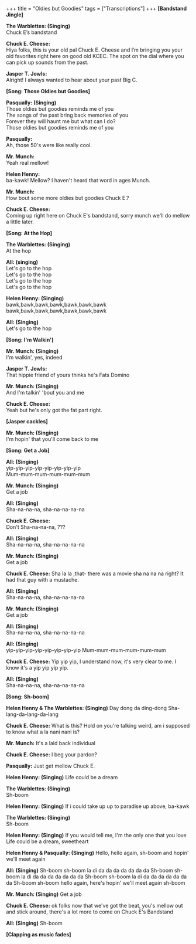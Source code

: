+++
title = "Oldies but Goodies"
tags = ["Transcriptions"]
+++
**[Bandstand Jingle]**  
  
**The Warblettes: (Singing)**  
Chuck E’s bandstand  
  
**Chuck E. Cheese:**  
Hiya folks, this is your old pal Chuck E. Cheese and I’m bringing you your old favorites right here on good old KCEC. The spot on the dial where you can pick up sounds from the past.  
  
**Jasper T. Jowls:**  
Alright! I always wanted to hear about your past Big C.  
  
**[Song: Those Oldies but Goodies]**  
  
**Pasqually: (Singing)**  
Those oldies but goodies reminds me of you  
The songs of the past bring back memories of you  
Forever they will haunt me but what can I do?  
Those oldies but goodies reminds me of you  
  
**Pasqually:**  
Ah, those 50's were like really cool.  
  
**Mr. Munch:**  
Yeah real mellow!  
  
**Helen Henny:**  
ba-kawk! Mellow? I haven't heard that word in ages Munch.  
  
**Mr. Munch:**  
How bout some more oldies but goodies Chuck E.?  
  
**Chuck E. Cheese:**  
Coming up right here on Chuck E's bandstand, sorry munch we'll do mellow a little later.  
  
**[Song: At the Hop]**  
  
**The Warblettes: (Singing)**  
At the hop  
  
**All: (singing)**  
Let's go to the hop  
Let's go to the hop  
Let's go to the hop  
Let's go to the hop  
  
**Helen Henny: (Singing)**  
bawk,bawk,bawk,bawk,bawk,bawk,bawk  
bawk,bawk,bawk,bawk,bawk,bawk,bawk  
  
**All: (Singing)**  
Let's go to the hop  

**[Song: I'm Walkin']**
  
**Mr. Munch: (Singing)**  
I'm walkin', yes, indeed  
  
**Jasper T. Jowls:**  
That hippie friend of yours thinks he's Fats Domino  
  
**Mr. Munch: (Singing)**  
And I'm talkin' 'bout you and me  
  
**Chuck E. Cheese:**  
Yeah but he's only got the fat part right.  
  
**[Jasper cackles]**  
  
**Mr. Munch: (Singing)**  
I'm hopin' that you'll come back to me  
  
**[Song: Get a Job]**

**All: (Singing)**  
yip-yip-yip-yip-yip-yip-yip-yip  
Mum-mum-mum-mum-mum-mum  
  
**Mr. Munch: (Singing)**  
Get a job 

**All: (Singing)**  
Sha-na-na-na, sha-na-na-na-na  
  
**Chuck E. Cheese:**  
Don't Sha-na-na-na, ???

**All: (Singing)**  
Sha-na-na-na, sha-na-na-na-na  

**Mr. Munch: (Singing)**  
Get a job 

**Chuck E. Cheese:**
Sha la la ,that- there was a movie sha na na na right? It had that guy with a mustache.

**All: (Singing)**  
Sha-na-na-na, sha-na-na-na-na  

**Mr. Munch: (Singing)**  
Get a job 

**All: (Singing)**  
Sha-na-na-na, sha-na-na-na-na  

**All: (Singing)**  
yip-yip-yip-yip-yip-yip-yip-yip 
Mum-mum-mum-mum-mum-mum 
 
**Chuck E. Cheese:**
Yip yip yip, I understand now, it's very clear to me. I know it's a yip yip yip yip.

**All: (Singing)**  
Sha-na-na-na, sha-na-na-na-na  

**[Song: Sh-boom]**

**Helen Henny & The Warblettes: (Singing)**
Day dong da ding-dong 
Sha-lang-da-lang-da-lang

**Chuck E. Cheese:**
What is this? Hold on you're talking weird, am i supposed to know what a la nani nani is?

**Mr. Munch:**
It's a laid back individual

**Chuck E. Cheese:**
I beg your pardon?

**Pasqually:**
Just get mellow Chuck E.

**Helen Henny: (Singing)**
Life could be a dream

**The Warblettes: (Singing)**  
Sh-boom

**Helen Henny: (Singing)**
If i could take up up to paradise up above, ba-kawk


**The Warblettes: (Singing)**  
Sh-boom

**Helen Henny: (Singing)**
If you would tell me, I'm the only one that you love
Life could be a dream, sweetheart

**Helen Henny & Pasqually: (Singing)**
Hello, hello again, sh-boom and hopin' we'll meet again

**All: (Singing)**
Sh-boom sh-boom la di da da da da da da da 
Sh-boom sh-boom la di da da da da da da da 
Sh-boom sh-boom la di da da da da da da da 
Sh-boom sh-boom hello again, here's hopin' we'll meet again sh-boom

**Mr. Munch: (Singing)**
Get a job

**Chuck E. Cheese:**
ok folks now that we've got the beat, you's mellow out and stick around, there's a lot more to come on Chuck E's Bandstand

**All: (Singing)**
Sh-boom

**[Clapping as music fades]**
